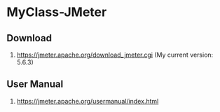 # MyClass-JMeter

## Download
1. https://jmeter.apache.org/download_jmeter.cgi (My current version: 5.6.3)

## User Manual
1. https://jmeter.apache.org/usermanual/index.html

